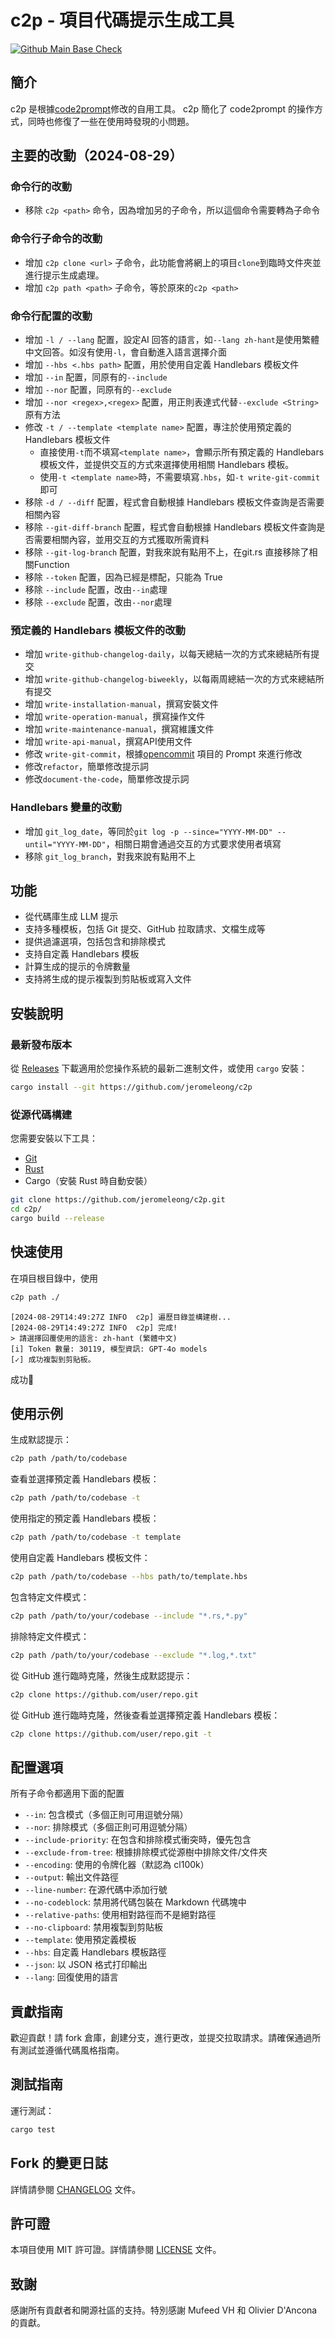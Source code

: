 # c2p - 項目代碼提示生成工具

[![Github Main Base Check](https://github.com/jeromeleong/c2p/actions/workflows/base_check.yml/badge.svg)](https://github.com/jeromeleong/c2p/actions/workflows/base_check.yml)

## 簡介
c2p 是根據[code2prompt](https://github.com/mufeedvh/code2prompt)修改的自用工具。
c2p 簡化了 code2prompt 的操作方式，同時也修復了一些在使用時發現的小問題。

## 主要的改動（2024-08-29）
### 命令行的改動
- 移除 `c2p <path>` 命令，因為增加另的子命令，所以這個命令需要轉為子命令

### 命令行子命令的改動
- 增加 `c2p clone <url>` 子命令，此功能會將網上的項目`clone`到臨時文件夾並進行提示生成處理。
- 增加 `c2p path <path>` 子命令，等於原來的`c2p <path>`

### 命令行配置的改動
- 增加 `-l / --lang` 配置，設定AI 回答的語言，如`--lang zh-hant`是使用繁體中文回答。如沒有使用`-l`，會自動進入語言選擇介面
- 增加 `--hbs <.hbs path>` 配置，用於使用自定義 Handlebars 模板文件
- 增加 `--in` 配置，同原有的`--include`
- 增加 `--nor` 配置，同原有的`--exclude`
- 增加 `--nor <regex>,<regex>` 配置，用正則表達式代替`--exclude <String>`原有方法
- 修改 `-t / --template <template name>` 配置，專注於使用預定義的 Handlebars 模板文件
    - 直接使用`-t`而不填寫`<template name>`，會顯示所有預定義的 Handlebars 模板文件，並提供交互的方式來選擇使用相關 Handlebars 模板。
    - 使用`-t <template name>`時，不需要填寫`.hbs`，如`-t write-git-commit` 即可
- 移除 `-d / --diff` 配置，程式會自動根據 Handlebars 模板文件查詢是否需要相關內容
- 移除 `--git-diff-branch` 配置，程式會自動根據 Handlebars 模板文件查詢是否需要相關內容，並用交互的方式獲取所需資料
- 移除 `--git-log-branch` 配置，對我來說有點用不上，在git.rs 直接移除了相關Function
- 移除 `--token` 配置，因為已經是標配，只能為 True
- 移除 `--include` 配置，改由`--in`處理
- 移除 `--exclude` 配置，改由`--nor`處理

### 預定義的 Handlebars 模板文件的改動
- 增加 `write-github-changelog-daily`，以每天總結一次的方式來總結所有提交
- 增加 `write-github-changelog-biweekly`，以每兩周總結一次的方式來總結所有提交
- 增加 `write-installation-manual`，撰寫安裝文件
- 增加 `write-operation-manual`，撰寫操作文件
- 增加 `write-maintenance-manual`，撰寫維護文件
- 增加 `write-api-manual`，撰寫API使用文件
- 修改 `write-git-commit`，根據[opencommit](https://github.com/di-sukharev/opencommit/) 項目的 Prompt 來進行修改
- 修改`refactor`，簡單修改提示詞
- 修改`document-the-code`，簡單修改提示詞

### Handlebars 變量的改動
- 增加 `git_log_date`，等同於`git log -p --since="YYYY-MM-DD" --until="YYYY-MM-DD"`，相關日期會通過交互的方式要求使用者填寫
- 移除 `git_log_branch`，對我來說有點用不上

## 功能
- 從代碼庫生成 LLM 提示
- 支持多種模板，包括 Git 提交、GitHub 拉取請求、文檔生成等
- 提供過濾選項，包括包含和排除模式
- 支持自定義 Handlebars 模板
- 計算生成的提示的令牌數量
- 支持將生成的提示複製到剪貼板或寫入文件

## 安裝說明
### 最新發布版本
從 [Releases](https://github.com/jeromeleong/c2p/releases) 下載適用於您操作系統的最新二進制文件，或使用 `cargo` 安裝：

```sh
cargo install --git https://github.com/jeromeleong/c2p
```

### 從源代碼構建
您需要安裝以下工具：
- [Git](https://git-scm.org/downloads)
- [Rust](https://rust-lang.org/tools/install)
- Cargo（安裝 Rust 時自動安裝）

```sh
git clone https://github.com/jeromeleong/c2p.git
cd c2p/
cargo build --release
```

## 快速使用

在項目根目錄中，使用
```sh
c2p path ./ 
```
```output
[2024-08-29T14:49:27Z INFO  c2p] 遍歷目錄並構建樹...
[2024-08-29T14:49:27Z INFO  c2p] 完成!
> 請選擇回覆使用的語言: zh-hant (繁體中文)
[i] Token 數量: 30119, 模型資訊: GPT-4o models
[✓] 成功複製到剪貼板。
```

成功🏅

## 使用示例
生成默認提示：
```sh
c2p path /path/to/codebase
```

查看並選擇預定義 Handlebars 模板：

```sh
c2p path /path/to/codebase -t
```

使用指定的預定義 Handlebars 模板：

```sh
c2p path /path/to/codebase -t template
```

使用自定義 Handlebars 模板文件：

```sh
c2p path /path/to/codebase --hbs path/to/template.hbs
```

包含特定文件模式：
```sh
c2p path /path/to/your/codebase --include "*.rs,*.py"
```

排除特定文件模式：
```sh
c2p path /path/to/your/codebase --exclude "*.log,*.txt"
```

從 GitHub 進行臨時克隆，然後生成默認提示：
```sh
c2p clone https://github.com/user/repo.git 
```

從 GitHub 進行臨時克隆，然後查看並選擇預定義 Handlebars 模板：
```sh
c2p clone https://github.com/user/repo.git -t
```

## 配置選項
所有子命令都適用下面的配置
- `--in`: 包含模式（多個正則可用逗號分隔）
- `--nor`: 排除模式（多個正則可用逗號分隔）
- `--include-priority`: 在包含和排除模式衝突時，優先包含
- `--exclude-from-tree`: 根據排除模式從源樹中排除文件/文件夾
- `--encoding`: 使用的令牌化器（默認為 cl100k）
- `--output`: 輸出文件路徑
- `--line-number`: 在源代碼中添加行號
- `--no-codeblock`: 禁用將代碼包裝在 Markdown 代碼塊中
- `--relative-paths`: 使用相對路徑而不是絕對路徑
- `--no-clipboard`: 禁用複製到剪貼板
- `--template`: 使用預定義模板
- `--hbs`: 自定義 Handlebars 模板路徑
- `--json`: 以 JSON 格式打印輸出
- `--lang`: 回復使用的語言

## 貢獻指南
歡迎貢獻！請 fork 倉庫，創建分支，進行更改，並提交拉取請求。請確保通過所有測試並遵循代碼風格指南。

## 測試指南
運行測試：
```sh
cargo test
```

## Fork 的變更日誌
詳情請參閱 [CHANGELOG](CHANGELOG.md) 文件。

## 許可證
本項目使用 MIT 許可證。詳情請參閱 [LICENSE](LICENSE) 文件。

## 致謝
感謝所有貢獻者和開源社區的支持。特別感謝 Mufeed VH 和 Olivier D'Ancona 的貢獻。